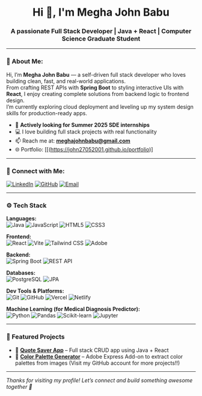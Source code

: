 <h1 align="center">Hi 👋, I'm Megha John Babu</h1>
<h3 align="center">A passionate Full Stack Developer | Java + React | Computer Science Graduate Student</h3>

---

### 🧠 About Me:

Hi, I’m **Megha John Babu** — a self-driven full stack developer who loves building clean, fast, and real-world applications.  
From crafting REST APIs with **Spring Boot** to styling interactive UIs with **React**, I enjoy creating complete solutions from backend logic to frontend design.  
I’m currently exploring cloud deployment and leveling up my system design skills for production-ready apps.

- 🎯 **Actively looking for Summer 2025 SDE internships**
- 💻 I love building full stack projects with real functionality
- 📫 Reach me at: **meghajohnbabu@gmail.com**
- 🌐 Portfolio: [[(https://john27052001.github.io/portfolio)]

---

### 🔗 Connect with Me:

[![LinkedIn](https://img.shields.io/badge/LinkedIn-blue?logo=linkedin&style=for-the-badge)](https://www.linkedin.com/in/john27052001/)
[![GitHub](https://img.shields.io/badge/GitHub-171515?logo=github&style=for-the-badge)](https://github.com/John27052001)
[![Email](https://img.shields.io/badge/Email-grey?logo=gmail&style=for-the-badge)](mailto:meghajohnbabu@gmail.com)

---

### ⚙️ Tech Stack

<!-- You can use shields.io to customize these icons -->

**Languages:**  
![Java](https://img.shields.io/badge/Java-ED8B00?style=flat&logo=openjdk&logoColor=white)
![JavaScript](https://img.shields.io/badge/JavaScript-F7DF1E?style=flat&logo=javascript&logoColor=black)
![HTML5](https://img.shields.io/badge/HTML5-E34F26?style=flat&logo=html5&logoColor=white)
![CSS3](https://img.shields.io/badge/CSS3-1572B6?style=flat&logo=css3&logoColor=white)

**Frontend:**  
![React](https://img.shields.io/badge/React-20232A?style=flat&logo=react&logoColor=61DAFB)
![Vite](https://img.shields.io/badge/Vite-646CFF?style=flat&logo=vite&logoColor=white)
![Tailwind CSS](https://img.shields.io/badge/Tailwind_CSS-38B2AC?style=flat&logo=tailwind-css&logoColor=white)
![Adobe](https://img.shields.io/badge/Adobe_Express-9999FF?style=flat&logo=adobe&logoColor=white)

**Backend:**  
![Spring Boot](https://img.shields.io/badge/Spring_Boot-6DB33F?style=flat&logo=spring-boot&logoColor=white)
![REST API](https://img.shields.io/badge/REST_API-000?style=flat&logo=json&logoColor=white)

**Databases:**  
![PostgreSQL](https://img.shields.io/badge/PostgreSQL-336791?style=flat&logo=postgresql&logoColor=white)
![JPA](https://img.shields.io/badge/JPA-6DB33F?style=flat&logo=hibernate&logoColor=white)

**Dev Tools & Platforms:**  
![Git](https://img.shields.io/badge/Git-F05032?style=flat&logo=git&logoColor=white)
![GitHub](https://img.shields.io/badge/GitHub-181717?style=flat&logo=github&logoColor=white)
![Vercel](https://img.shields.io/badge/Vercel-000000?style=flat&logo=vercel&logoColor=white)
![Netlify](https://img.shields.io/badge/Netlify-00C7B7?style=flat&logo=netlify&logoColor=white)

**Machine Learning (for Medical Diagnosis Predictor):**  
![Python](https://img.shields.io/badge/Python-3776AB?style=flat&logo=python&logoColor=white)
![Pandas](https://img.shields.io/badge/Pandas-150458?style=flat&logo=pandas&logoColor=white)
![Scikit-learn](https://img.shields.io/badge/scikit--learn-F7931E?style=flat&logo=scikit-learn&logoColor=white)
![Jupyter](https://img.shields.io/badge/Jupyter-F37626?style=flat&logo=jupyter&logoColor=white)


---

### 🚀 Featured Projects

- 🎯 **[Quote Saver App](https://quote-saver-app.vercel.app)** – Full stack CRUD app using Java + React  
- 🎨 **[Color Palette Generator](https://github.com/John27052001/color-palette-generator)** – Adobe Express Add-on to extract color palettes from images
  (Visit my GitHub account for more projects!!)

---

*Thanks for visiting my profile! Let’s connect and build something awesome together 🚀*
